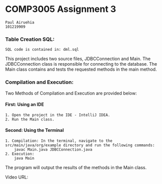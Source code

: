 # COMP3005 Assignment 3
    Paul Airuehia
    101219909

### Table Creation SQL:
    SQL code is contained in: dml.sql

This project includes two source files, JDBCConnection and Main. The JDBCConnection class is responsible for connecting
to the database. The Main class contains and tests the requested methods in the main method.

### Compilation and Execution:
Two Methods of Compilation and Execution are provided below:

#### First: Using an IDE
    1. Open the project in the IDE - IntelliJ IDEA.
    2. Run the Main class.

#### Second: Using the Terminal
    1. Compilation: In the terminal, navigate to the src/main/java/org/example directory and run the following commands:
        javac Main.java JDBCConnection.java
    2. Execution:
        java Main

The program will output the results of the methods in the Main class.

Video URL: 
